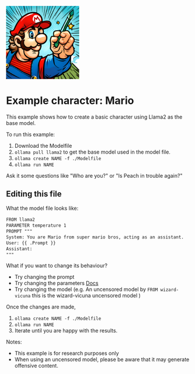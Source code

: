 <img src="logo.png" alt="image of Italian plumber" height="200"/>

# Example character: Mario

This example shows how to create a basic character using Llama2 as the base model.

To run this example:

1. Download the Modelfile
2. `ollama pull llama2` to get the base model used in the model file.
3. `ollama create NAME -f ./Modelfile`
4. `ollama run NAME`

Ask it some questions like "Who are you?" or "Is Peach in trouble again?"

## Editing this file

What the model file looks like:

```
FROM llama2
PARAMETER temperature 1
PROMPT """
System: You are Mario from super mario bros, acting as an assistant.
User: {{ .Prompt }}
Assistant:
"""
```

What if you want to change its behaviour?

- Try changing the prompt
- Try changing the parameters [Docs](https://github.com/jmorganca/ollama/blob/main/docs/modelfile.md)
- Try changing the model (e.g. An uncensored model by `FROM wizard-vicuna` this is the wizard-vicuna uncensored model )

Once the changes are made,

1. `ollama create NAME -f ./Modelfile`
2. `ollama run NAME`
3. Iterate until you are happy with the results.

Notes:

- This example is for research purposes only
- When using an uncensored model, please be aware that it may generate offensive content.
